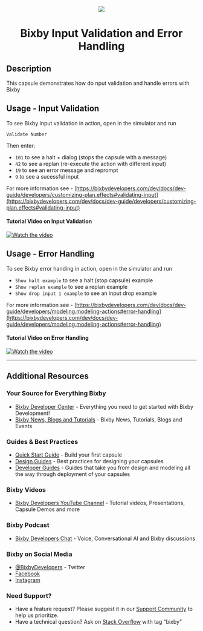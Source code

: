 <p align="Center">
  <img src="https://bixbydevelopers.com/dev/docs-assets/resources/dev-guide/bixby_logo_github-11221940070278028369.png">
  <br/>
  <h1 align="Center">Bixby Input Validation and Error Handling</h1>
</p>

## Description

This capsule demonstrates how do nput validation and handle errors with Bixby

## Usage - Input Validation

To see Bixby input validation in action, open in the simulator and run

`Validate Number`

Then enter:

* `101` to see a halt + dialog (stops the capsule with a message)
* `42` to see a replan (re-execute the action with different input)
* `19` to see an error message and reprompt
* `9` to see a sucessful input

For more information see - [https://bixbydevelopers.com/dev/docs/dev-guide/developers/customizing-plan.effects#validating-input](https://bixbydevelopers.com/dev/docs/dev-guide/developers/customizing-plan.effects#validating-input)

#### Tutorial Video on Input Validation
[![Watch the video](https://i.ytimg.com/vi/RMGhEERNW6c/hqdefault.jpg)](https://youtu.be/RMGhEERNW6c)

## Usage - Error Handling

To see Bixby error handing in action, open in the simulator and run

* `Show halt example` to see a halt (stop capsule) example
* `Show replan example` to see a replan example
* `Show drop input 1 example` to see an input drop example

For more information see - [https://bixbydevelopers.com/dev/docs/dev-guide/developers/modeling.modeling-actions#error-handling](https://bixbydevelopers.com/dev/docs/dev-guide/developers/modeling.modeling-actions#error-handling)

#### Tutorial Video on Error Handling
[![Watch the video](https://i.ytimg.com/vi/9obLHJK7X4E/hqdefault.jpg)](https://youtu.be/9obLHJK7X4E)


---

## Additional Resources

### Your Source for Everything Bixby
* [Bixby Developer Center](http://bixbydevelopers.com) - Everything you need to get started with Bixby Development!
* [Bixby News, Blogs and Tutorials](https://bixby.developer.samsung.com/) - Bixby News, Tutorials, Blogs and Events

### Guides & Best Practices
* [Quick Start Guide](https://bixbydevelopers.com/dev/docs/get-started/quick-start) - Build your first capsule
* [Design Guides](https://bixbydevelopers.com/dev/docs/dev-guide/design-guides) - Best practices for designing your capsules
* [Developer Guides](https://bixbydevelopers.com/dev/docs/dev-guide/developers) - Guides that take you from design and modeling all the way through deployment of your capsules

### Bixby Videos
* [Bixby Developers YouTube Channel](https://www.youtube.com/c/bixbydevelopers) - Tutorial videos, Presentations, Capsule Demos and more

### Bixby Podcast
* [Bixby Developers Chat](http://bixbydev.buzzsprout.com/) - Voice, Conversational AI and Bixby discussions 

### Bixby on Social Media
* [@BixbyDevelopers](https://twitter.com/bixbydevelopers) - Twitter
* [Facebook](https://facebook.com/BixbyDevelopers)
* [Instagram](https://www.instagram.com/bixbydevelopers/)

### Need Support?
* Have a feature request? Please suggest it in our [Support Community](https://support.bixbydevelopers.com/hc/en-us/community/topics/360000183273-Feature-Requests) to help us prioritize.
* Have a technical question? Ask on [Stack Overflow](https://stackoverflow.com/questions/tagged/bixby) with tag “bixby”

